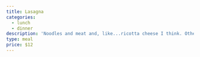 ```yaml
---
title: Lasagna
categories:
  - lunch
  - dinner
description: 'Noodles and meat and, like...ricotta cheese I think. Other good stuff too. '
type: meal
price: $12
---
```


